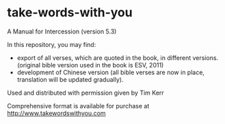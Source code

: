 # take-words-with-you
A Manual for Intercession
(version 5.3)

In this repository, you may find:
* export of all verses, which are quoted in the book, in different versions.  (original bible version used in the book is ESV, 2011)
* development of Chinese version (all bible verses are now in place, translation will be updated gradually).

Used and distributed with permission given by Tim Kerr

Comprehensive format is available for purchase at http://www.takewordswithyou.com
